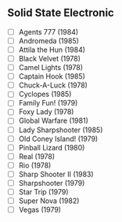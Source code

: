 ## Solid State Electronic
- [ ] Agents 777 (1984)
- [ ] Andromeda (1985)
- [ ] Attila the Hun (1984)
- [ ] Black Velvet (1978)
- [ ] Camel Lights (1978)
- [ ] Captain Hook (1985)
- [ ] Chuck-A-Luck (1978)
- [ ] Cyclopes (1985)
- [ ] Family Fun! (1979)
- [ ] Foxy Lady (1978)
- [ ] Global Warfare (1981)
- [ ] Lady Sharpshooter (1985)
- [ ] Old Coney Island! (1979)
- [ ] Pinball Lizard (1980)
- [ ] Real (1978)
- [ ] Rio (1978)
- [ ] Sharp Shooter II (1983)
- [ ] Sharpshooter (1979)
- [ ] Star Trip (1979)
- [ ] Super Nova (1982)
- [ ] Vegas (1979)
